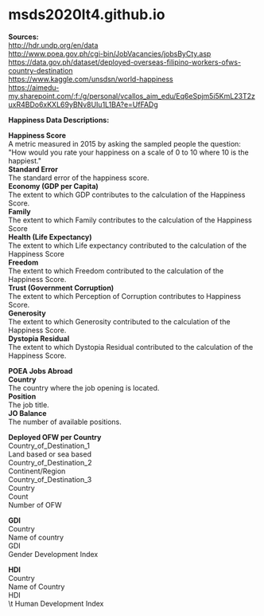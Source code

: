 # msds2020lt4.github.io

**Sources:**<br>
	http://hdr.undp.org/en/data <br>
	http://www.poea.gov.ph/cgi-bin/JobVacancies/jobsByCty.asp <br>
	https://data.gov.ph/dataset/deployed-overseas-filipino-workers-ofws-country-destination <br>
	https://www.kaggle.com/unsdsn/world-happiness <br>
	https://aimedu-my.sharepoint.com/:f:/g/personal/vcallos_aim_edu/Eq6eSpjm5i5KmL23T2zuxR4BDo6xKXL69yBNv8UIu1L1BA?e=UfFADg<br>
  

**Happiness Data Descriptions:**

**Happiness Score**<br>
  A metric measured in 2015 by asking the sampled people the question: "How would you rate your happiness on a scale of 0 to 10 where 10 is the happiest."<br>
**Standard Error**<br>
  The standard error of the happiness score.<br>
**Economy (GDP per Capita)**<br>
  The extent to which GDP contributes to the calculation of the Happiness Score.<br>
**Family**<br>
  The extent to which Family contributes to the calculation of the Happiness Score<br>
**Health (Life Expectancy)**<br>
  The extent to which Life expectancy contributed to the calculation of the Happiness Score<br>
**Freedom**<br>
  The extent to which Freedom contributed to the calculation of the Happiness Score.<br>
**Trust (Government Corruption)**<br>
  The extent to which Perception of Corruption contributes to Happiness Score.<br>
**Generosity**<br>
  The extent to which Generosity contributed to the calculation of the Happiness Score.<br>
**Dystopia Residual**<br>
  The extent to which Dystopia Residual contributed to the calculation of the Happiness Score.<br>

**POEA Jobs Abroad**<br>
**Country**<br>
	The country where the job opening is located.<br>
**Position**<br>
	The job title.<br>
**JO Balance**<br>
	The number of available positions.<br>

**Deployed OFW per Country**<br>
Country_of_Destination_1<br>
	Land based or sea based<br>
Country_of_Destination_2<br>
	Continent/Region<br>
Country_of_Destination_3<br>
	Country<br>
Count<br>
	Number of OFW<br>

**GDI**<br>
Country<br>
	Name of country<br>
GDI<br>
	Gender Development Index<br>

**HDI**<br>
Country<br>
	Name of Country<br>
HDI<br>
\t Human Development Index<br>
